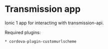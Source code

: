 # Transmission app

Ionic 1 app for interacting with transmission-api.

Required plugins:

    * cordova-plugin-customurlscheme

